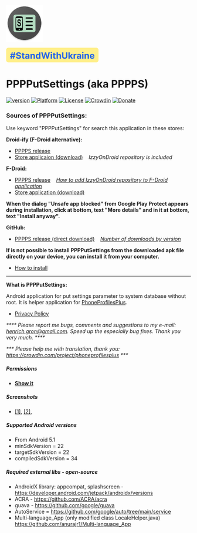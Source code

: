 <!--suppress CheckImageSize -->
<img src="art/ic_launcher-web.png"  alt="PPPPS application icon" width="100" height="100">  

[![Stand With Ukraine](https://raw.githubusercontent.com/vshymanskyy/StandWithUkraine/main/badges/StandWithUkraine.svg)](https://stand-with-ukraine.pp.ua)

PPPPutSettings (aka PPPPS)
====================================

[![version](https://img.shields.io/badge/version-1.0.8-blue)](https://github.com/henrichg/PPPPutSettings/releases/tag/1.0.8)
[![Platform](https://img.shields.io/badge/platform-android-green.svg)](http://developer.android.com/index.html)
[![License](https://img.shields.io/hexpm/l/plug.svg)](https://github.com/henrichg/PPPPutSettings/blob/master/LICENSE)
[![Crowdin](https://badges.crowdin.net/phoneprofilesplus/localized.svg)](https://crowdin.com/project/phoneprofilesplus)
[![Donate](https://img.shields.io/badge/Donate-PayPal-green.svg)](https://www.paypal.com/cgi-bin/webscr?cmd=_donations&business=AF5QK49DMAL2U&currency_code=EUR)

### Sources of PPPPutSettings:

Use keyword "PPPPutSettings" for search this application in these stores:

__Droid-ify (F-Droid alternative):__
- [PPPPS release](https://apt.izzysoft.de/fdroid/index/apk/sk.henrichg.pppputsettings)
- [Store applicaion (download)](https://apt.izzysoft.de/fdroid/index/apk/com.looker.droidify)
  &nbsp;&nbsp;&nbsp;_IzzyOnDroid repository is included_

__F-Droid:__
- [PPPPS release](https://apt.izzysoft.de/fdroid/index/apk/sk.henrichg.pppputsettings)
  &nbsp;&nbsp;&nbsp;_[How to add IzzyOnDroid repository to F-Droid application](https://apt.izzysoft.de/fdroid/index/info)_
- [Store application (download)](https://www.f-droid.org/)

__When the dialog "Unsafe app blocked" from Google Play Protect appears during installation, click at bottom, text "More details" and in it at bottom, text "Install anyway".__

__GitHub:__
- [PPPPS release (direct download)](https://github.com/henrichg/PPPPutSettings/releases/latest/download/PPPPutSettings.apk)
&nbsp;&nbsp;&nbsp;_[Number of downloads by version](https://hanadigital.github.io/grev/?user=henrichg&repo=pppputsettings)_

__If is not possible to install PPPPutSettings from the downloaded apk file directly on your device, you can install it from your computer.__
- [How to install](docs/install_apk_from_pc.md)

---
__What is PPPPutSettings:__

Android application for put settings parameter to system database without root. It is helper application for [PhoneProfilesPlus](https://github.com/henrichg/PhoneProfilesPlus).

- [Privacy Policy](https://henrichg.github.io/PhoneProfilesPlus/privacy_policy.html)

_**** Please report me bugs, comments and suggestions to my e-mail: <henrich.gron@gmail.com>. Speed up the especially bug fixes. Thank you very much. ****_

_*** Please help me with translation, thank you: <https://crowdin.com/project/phoneprofilesplus> ***_

##### Permissions
- __[Show it](docs/permissions.md)__

##### Screenshots
- [[1]](art/phoneScreenshots/01.png),
[[2]](art/phoneScreenshots/02.png),

##### Supported Android versions

- From Android 5.1
- minSdkVersion = 22
- targetSdkVersion = 22
- compiledSdkVersion = 34

##### Required external libs - open-source

- AndroidX library: appcompat, splashscreen - https://developer.android.com/jetpack/androidx/versions
- ACRA - https://github.com/ACRA/acra
- guava - https://github.com/google/guava
- AutoService = https://github.com/google/auto/tree/main/service
- Multi-language_App (only modified class LocaleHelper.java) https://github.com/anurajr1/Multi-language_App

